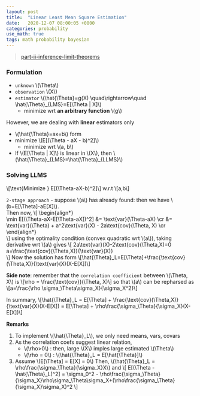 ```yaml
---
layout: post
title:  "Linear Least Mean Square Estimation"
date:   2020-12-07 08:00:05 +0800
categories: probability
use_math: true
tags: math probability bayesian
---
```



> <a href="https://ocw.mit.edu/resources/res-6-012-introduction-to-probability-spring-2018/part-ii-inference-limit-theorems/" target="_blank">part-ii-inference-limit-theorems</a>

### Formulation
- `unknown` \\(\Theta\\)
- `observation` \\(X\\)
- `estimator` \\(\hat{\Theta}=g(X) \quad\rightarrow\quad \hat{\Theta}\_{LMS}=E[\Theta \| X]\\)
  - minimize wrt __an arbitrary function__ \\(g\\)

However, we are dealing with __linear__ estimators only
- \\(\hat{\Theta}=ax=b\\) form
- minimize \\(E[(\Theta - aX - b)^2]\\)
  - minimize wrt \\(a, b\\)
- If \\(E[\Theta \| X]\\) is linear in \\(X\\), then \\(\hat{\Theta}\_{LMS}=\hat{\Theta}\_{LLMS}\\)


### Solving LLMS

\\[\text{Minimize } E[(\Theta-aX-b)^2]\\] 
w.r.t
\\[a,b\\]


`2-stage approach` - suppose \\(a\\) has already found: then we have \\(b=E[\Theta]-aE[X]\\).   
Then now, 
\\[
\begin\{align\*\}  
\min E[(\Theta-aX-E[\Theta-aX])^2] &= \text{var}(\Theta-aX) \cr
                                    &= \text{var}(\Theta) + a^2\text{var}(X) - 2a\text{cov}(\Theta, X)  \cr
\end\{align\*\}  
\\]
using the optimality condition (convex quadratic wrt \\(a\\)), taking derivative wrt \\(a\\) gives
\\[
2a\text{var}(X)-2\text{cov}(\Theta,X)=0
a=\frac{\text{cov}(\Theta,X)}{\text{var}(X)}  
\\]
Now the solution has form
\\[\hat{\Theta}\_L=E[\Theta]+\frac{\text{cov}(\Theta,X)}{\text{var}(X)(X-E[X])\\]



__Side note__: remember that the `correlation coefficient` between \\(\Theta, X\\) is
\\[\rho = \frac{\text{cov}}(\Theta, X)\\]
so that \\(a\\) can be repharsed as
\\[a=\frac{\rho \sigma\_\Theta\sigma\_X}{\sigma\_X^2}\\]


In summary,
\\[\hat{\Theta}\_L = E[\Theta] + \frac{\text{cov}(\Theta,X)}{\text{var}(X)(X-E[X]) = E[\Theta] + \rho\frac{\sigma\_\Theta}{\sigma\_X}(X-E[X])\\]

__Remarks__
1. To implement \\(\hat{\Theta}\_L\\), we only need means, vars, covars
2. As the correlation coefs suggest linear relation,  
   * \\(\rho>0\\) : then, large \\(X\\) imples large estimated \\(\Theta\\)
   * \\(\rho = 0\\) : \\(\hat{\Theta}\_L = E[\hat{\Theta}]\\)
3. Assume \\(E[\Theta] = E[X] = 0\\)
   Then, \\(\hat{\Theta}\_L =  \rho\frac{\sigma\_\Theta}{\sigma\_X}X\\) and 
   \\[
   E[(\Theta - \hat{\Theta}\_L)^2] = \sigma\_0^2 - \rho\frac{\sigma\_\Theta}{\sigma\_X}\rho\sigma\_\Theta\sigma\_X+(\rho\frac{\sigma\_\Theta}{\sigma\_X}\sigma\_X)^2
   \\]